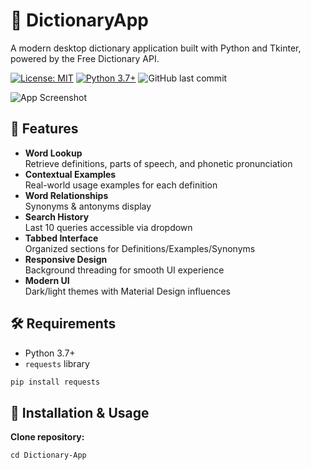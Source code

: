 # 📖 DictionaryApp

A modern desktop dictionary application built with Python and Tkinter, powered by the Free Dictionary API.

[![License: MIT](https://img.shields.io/badge/License-MIT-yellow.svg)](https://opensource.org/licenses/MIT)
[![Python 3.7+](https://img.shields.io/badge/Python-3.7%2B-blue.svg)](https://www.python.org/)
![GitHub last commit](https://img.shields.io/github/last-commit/Ank-Pal/Dictionary-App)

![App Screenshot](https://via.placeholder.com/800x500.png?text=LexiVision+Screenshot) <!-- Add actual screenshot -->

## 🌟 Features

- **Word Lookup**  
  Retrieve definitions, parts of speech, and phonetic pronunciation
- **Contextual Examples**  
  Real-world usage examples for each definition
- **Word Relationships**  
  Synonyms & antonyms display
- **Search History**  
  Last 10 queries accessible via dropdown
- **Tabbed Interface**  
  Organized sections for Definitions/Examples/Synonyms
- **Responsive Design**  
  Background threading for smooth UI experience
- **Modern UI**  
  Dark/light themes with Material Design influences

## 🛠️ Requirements

- Python 3.7+
- `requests` library

```bash
pip install requests
```
## 🚀 Installation & Usage
**Clone repository:**
```git clone https://github.com/Ank-Pal/Dictionary-App.git
cd Dictionary-App
```

